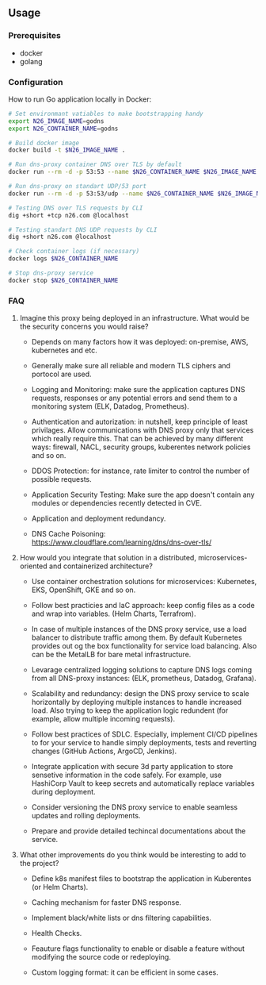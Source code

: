 ## Usage

### Prerequisites
- docker
- golang 

### Configuration

How to run Go application locally in Docker:

```bash
# Set environmant vatiables to make bootstrapping handy
export N26_IMAGE_NAME=godns
export N26_CONTAINER_NAME=godns

# Build docker image
docker build -t $N26_IMAGE_NAME .

# Run dns-proxy container DNS over TLS by default
docker run --rm -d -p 53:53 --name $N26_CONTAINER_NAME $N26_IMAGE_NAME

# Run dns-proxy on standart UDP/53 port
docker run --rm -d -p 53:53/udp --name $N26_CONTAINER_NAME $N26_IMAGE_NAME udp

# Testing DNS over TLS requests by CLI
dig +short +tcp n26.com @localhost

# Testing standart DNS UDP requests by CLI
dig +short n26.com @localhost

# Check container logs (if necessary)
docker logs $N26_CONTAINER_NAME

# Stop dns-proxy service
docker stop $N26_CONTAINER_NAME
```
### FAQ

1) Imagine this proxy being deployed in an infrastructure. What would be the security
concerns you would raise?
    
    * Depends on many factors how it was deployed: on-premise, AWS, kubernetes and etc. 
    
    * Generally make sure all reliable and modern TLS ciphers and portocol are used. 

    * Logging and Monitoring: make sure the application captures DNS requests, responses or any potential errors and send them to a monitoring system (ELK, Datadog, Prometheus).

    * Authentication and autorization: in nutshell, keep principle of least privilages. Allow communications with DNS proxy only that services which really require this. That can be achieved by many different ways: firewall, NACL, security groups, kuberentes network policies and so on.

    * DDOS Protection: for instance, rate limiter to control the number of possible requests.

    * Application Security Testing: Make sure the app doesn't contain any modules or dependencies recently detected in CVE. 

    * Application and deployment redundancy.

    * DNS Cache Poisoning: https://www.cloudflare.com/learning/dns/dns-over-tls/

2) How would you integrate that solution in a distributed, microservices-oriented and
containerized architecture?

    * Use container orchestration solutions for microservices: Kubernetes, EKS, OpenShift, GKE and so on. 

    * Follow best practicies and IaC approach: keep config files as a code and wrap into variables. (Helm Charts, Terrafrom).

    * In case of multiple instances of the DNS proxy service, use a load balancer to distribute traffic among them. By default Kubernetes provides out og the box functionality for service load balancing. Also can be the MetalLB for bare metal infrastructure. 

    * Levarage centralized logging solutions to capture DNS logs coming from all DNS-proxy instances: (ELK, prometheus, Datadog, Grafana).

    * Scalability and redundancy: design the DNS proxy service to scale horizontally by deploying multiple instances to handle increased load. Also trying to keep the application logic redundent (for example, allow multiple incoming requests). 

    * Follow best practices of SDLC. Especially, implement CI/CD pipelines to for your service to handle simply deployments, tests and reverting changes (GitHub Actions, ArgoCD, Jenkins).

    * Integrate application with secure 3d party application to store sensetive information in the code safely. For example, use HashiCorp Vault to keep secrets and automatically replace variables during deployment.

    * Consider versioning the DNS proxy service to enable seamless updates and rolling deployments.

    * Prepare and provide detailed techincal documentations about the service. 

3) What other improvements do you think would be interesting to add to the project?

    * Define k8s manifest files to bootstrap the application in Kuberentes (or Helm Charts). 
    
    * Caching mechanism for faster DNS response.

    * Implement black/white lists or dns filtering capabilities. 

    * Health Checks.

    * Feauture flags functionality to enable or disable a feature without modifying the source code or redeploying.

    * Custom logging format: it can be efficient in some cases. 